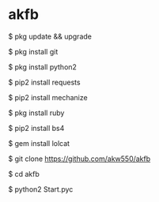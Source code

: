 # akfb
$ pkg update && upgrade

$ pkg install git

$ pkg install python2

$ pip2 install requests

$ pip2 install mechanize

$ pkg install ruby

$ pip2 install bs4

$ gem install lolcat

$ git clone https://github.com/akw550/akfb

$ cd akfb

$ python2 Start.pyc
